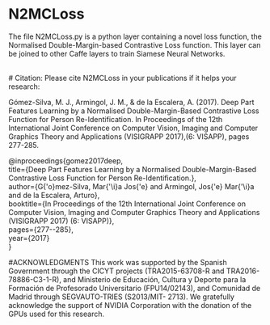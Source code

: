 # N2MCLoss
The file N2MCLoss.py is a python layer containing a novel loss function, the Normalised Double-Margin-based Contrastive Loss function.
This layer can be joined to other Caffe layers to train Siamese Neural Networks.



<br />
# Citation:
Please cite N2MCLoss in your publications if it helps your research:

Gómez-Silva, M. J., Armingol, J. M., & de la Escalera, A. (2017). Deep Part Features Learning by a Normalised Double-Margin-Based Contrastive Loss Function for Person Re-Identification. In Proceedings of the 12th International Joint Conference on Computer Vision, Imaging and Computer Graphics Theory and Applications (VISIGRAPP 2017),(6: VISAPP), pages 277-285.


@inproceedings{gomez2017deep,<br />
  title={Deep Part Features Learning by a Normalised Double-Margin-Based Contrastive Loss Function for Person Re-Identification.},<br />
  author={G{\'o}mez-Silva, Mar{\'\i}a Jos{\'e} and Armingol, Jos{\'e} Mar{\'\i}a and de la Escalera, Arturo},<br />
  booktitle={In Proceedings of the 12th International Joint Conference on Computer Vision, Imaging and Computer Graphics Theory and Applications (VISIGRAPP 2017) (6: VISAPP)},<br />
  pages={277--285},<br />
  year={2017}<br />
}



#ACKNOWLEDGMENTS
This work was supported by the Spanish Government through the CICYT projects (TRA2015-63708-R and TRA2016-78886-C3-1-R), and Ministerio de Educación, Cultura y Deporte para la Formación de Profesorado Universitario (FPU14/02143), and Comunidad de Madrid through SEGVAUTO-TRIES (S2013/MIT- 2713). We gratefully acknowledge the support of NVIDIA Corporation with the donation of the GPUs used for this research.

